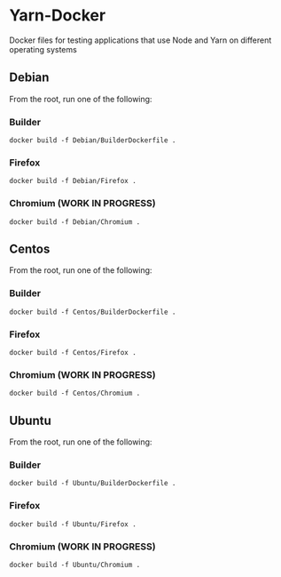 # Yarn-Docker
Docker files for testing applications that use  Node and Yarn on different operating systems


## Debian

From the root, run one of the following:

### Builder

`docker build -f Debian/BuilderDockerfile .`

### Firefox 

`docker build -f Debian/Firefox .`

### Chromium (WORK IN PROGRESS) 

`docker build -f Debian/Chromium .`

## Centos

From the root, run one of the following:

### Builder

`docker build -f Centos/BuilderDockerfile .`

### Firefox 

`docker build -f Centos/Firefox .`

### Chromium (WORK IN PROGRESS)

`docker build -f Centos/Chromium .`

## Ubuntu

From the root, run one of the following:

### Builder

`docker build -f Ubuntu/BuilderDockerfile .`

### Firefox 

`docker build -f Ubuntu/Firefox .`

### Chromium (WORK IN PROGRESS)

`docker build -f Ubuntu/Chromium .`
